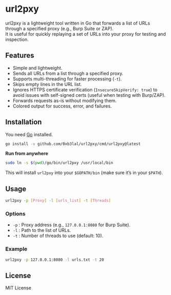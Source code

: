 # url2pxy

url2pxy is a lightweight tool written in Go that forwards a list of URLs through a specified proxy (e.g., Burp Suite or ZAP).  
It is useful for quickly replaying a set of URLs into your proxy for testing and inspection.

## Features
- Simple and lightweight.
- Sends all URLs from a list through a specified proxy.
- Supports multi-threading for faster processing (`-t`).
- Skips empty lines in the URL list.
- Ignores HTTPS certificate verification (`InsecureSkipVerify: true`) to avoid issues with self-signed certs (useful when testing with Burp/ZAP).
- Forwards requests as-is without modifying them.
- Colored output for success, error, and failures.

## Installation
You need [Go](https://go.dev/dl/) installed.

```bash
go install -v github.com/0xb3lal/url2pxy/cmd/url2pxy@latest
```

**Run from anywhere**

```bash
sudo ln -s $(pwd)/go/bin/url2pxy /usr/local/bin
```

This will install `url2pxy` into your `$GOPATH/bin` (make sure it’s in your `$PATH`).

## Usage
```bash
url2pxy -p [Proxy] -l [urls_list] -t [Threads]
```

### Options
- `-p` : Proxy address (e.g., `127.0.0.1:8080` for Burp Suite).
- `-l` : Path to the list of URLs.
- `-t` : Number of threads to use (default: 10).

### Example
```bash
url2pxy -p 127.0.0.1:8080 -l urls.txt -t 20
```

## License
MIT License
